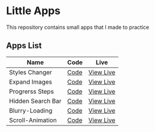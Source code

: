 # Little Apps

This repository contains small apps that I made to practice

## Apps List

| Name              | Code                           | Live                                                                        |
| ----------------- | ------------------------------ | --------------------------------------------------------------------------- |
| Styles Changer    | [Code](./1-Styles-Changer/)    | [View Live](https://noasalgado.github.io/Mini-JS-Apps/1-Styles-Changer/)    |
| Expand Images     | [Code](./2-Expand-Images/)     | [View Live](https://noasalgado.github.io/Mini-JS-Apps/2-Expand-Images/)     |
| Progrerss Steps   | [Code](./3-Progress-Steps/)    | [View Live](https://noasalgado.github.io/Mini-JS-Apps/3-Progress-Steps/)    |
| Hidden Search Bar | [Code](./4-Hidden-Search-Bar/) | [View Live](https://noasalgado.github.io/Mini-JS-Apps/4-Hidden-Search-Bar/) |
| Blurry-Loading    | [Code](./5-Blurry-Loading/)    | [View Live](https://noasalgado.github.io/Mini-JS-Apps//5-Blurry-Loading/)   |
| Scroll-Animation  | [Code](./6-Scroll-Animation/)  | [View Live](https://noasalgado.github.io/Mini-JS-Apps//5-Scroll-Animation/) |
